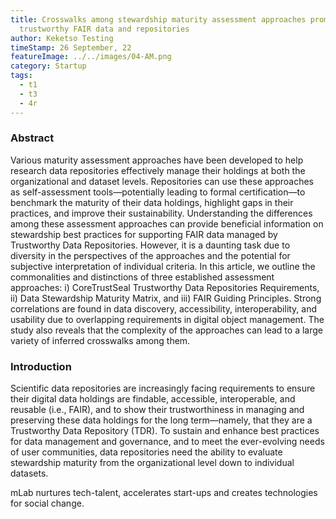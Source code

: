 ```yaml
---
title: Crosswalks among stewardship maturity assessment approaches promoting
  trustworthy FAIR data and repositories
author: Keketso Testing
timeStamp: 26 September, 22
featureImage: ../../images/04-AM.png
category: Startup
tags:
  - t1
  - t3
  - 4r
---
```

### Abstract

Various maturity assessment approaches have been developed to help research data repositories effectively manage their holdings at both the organizational and dataset levels. Repositories can use these approaches as self-assessment tools—potentially leading to formal certification—to benchmark the maturity of their data holdings, highlight gaps in their practices, and improve their sustainability. Understanding the differences among these assessment approaches can provide beneficial information on stewardship best practices for supporting FAIR data managed by Trustworthy Data Repositories. However, it is a daunting task due to diversity in the perspectives of the approaches and the potential for subjective interpretation of individual criteria. In this article, we outline the commonalities and distinctions of three established assessment approaches: i) CoreTrustSeal Trustworthy Data Repositories Requirements, ii) Data Stewardship Maturity Matrix, and iii) FAIR Guiding Principles. Strong correlations are found in data discovery, accessibility, interoperability, and usability due to overlapping requirements in digital object management. The study also reveals that the complexity of the approaches can lead to a large variety of inferred crosswalks among them.

### Introduction

Scientific data repositories are increasingly facing requirements to ensure their digital data holdings are findable, accessible, interoperable, and reusable (i.e., FAIR), and to show their trustworthiness in managing and preserving these data holdings for the long term—namely, that they are a Trustworthy Data Repository (TDR). To sustain and enhance best practices for data management and governance, and to meet the ever-evolving needs of user communities, data repositories need the ability to evaluate stewardship maturity from the organizational level down to individual datasets.

mLab nurtures tech-talent, accelerates start-ups and creates technologies for social change.